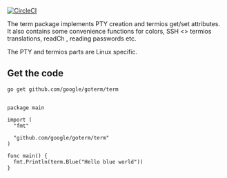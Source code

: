 [![CircleCI](https://circleci.com/gh/google/goterm.svg?style=svg)](https://circleci.com/gh/google/goterm)

The term package implements PTY creation and termios get/set attributes. It
also contains some convenience functions for colors, SSH <> termios translations, readCh ,
reading passwords etc.

The PTY and termios parts are Linux specific.

## Get the code
`go get github.com/google/goterm/term`

##

```
package main

import (
  "fmt"

  "github.com/google/goterm/term"
)

func main() {
  fmt.Println(term.Blue("Hello blue world"))
}
```
